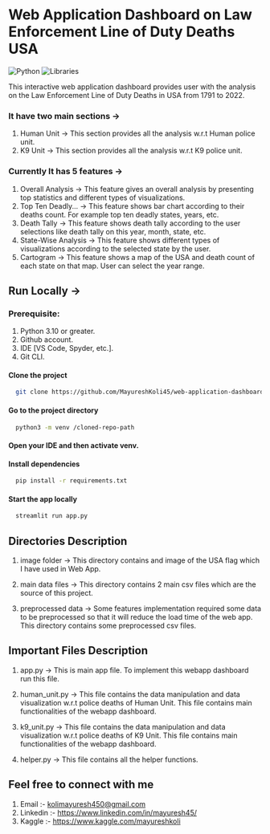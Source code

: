 
# Web Application Dashboard on Law Enforcement Line of Duty Deaths USA

![Python](https://img.shields.io/badge/%20%20%20Programming%20Language-Python-blue)
![Libraries](https://img.shields.io/badge/%20%20%20Libraries%20Used%20For%20Web%20App-numpy--pandas--plotly--matplotlib--seaborn--scipy--streamlit%3D%3D1.15.2-brightgreen) 


This interactive web application dashboard provides user with the analysis on the Law Enforcement Line of Duty Deaths in USA from 1791 to 2022.

### It have two main sections ->
1. Human Unit -> This section provides all the analysis w.r.t Human police unit.
2. K9 Unit -> This section provides all the analysis w.r.t K9 police unit.


### Currently It has 5 features ->
1. Overall Analysis -> This feature gives an overall analysis by presenting top statistics and different types of visualizations.
2. Top Ten Deadly... -> This feature shows bar chart according to their deaths count. For example top ten deadly states, years, etc.
3. Death Tally -> This feature shows death tally according to the user selections like death tally on this year, month, state, etc.
4. State-Wise Analysis -> This feature shows different types of visualizations according to the selected state by the user.
5. Cartogram -> This feature shows a map of the USA and death count of each state on that map. User can select the year range.


## Run Locally ->

### Prerequisite:
1. Python 3.10 or greater.
2. Github account.
3. IDE [VS Code, Spyder, etc.].
4. Git CLI.

#### Clone the project

```bash
  git clone https://github.com/MayureshKoli45/web-application-dashboard-on-law-enforcement-line-of-duty-deaths-usa.git
```

#### Go to the project directory

```bash
  python3 -m venv /cloned-repo-path
```

#### Open your IDE and then activate venv.

#### Install dependencies

```bash
  pip install -r requirements.txt
```

#### Start the app locally

```bash
  streamlit run app.py
```


## Directories Description
1. image folder -> This directory contains and image of the USA flag which I have used in Web App.

2. main data files -> This directory contains 2 main csv files which are the source of this project.

3. preprocessed data -> Some features implementation required some data to be preprocessed so that it will reduce the load time of the web app. This directory contains some preprocessed csv files.

## Important Files Description
1. app.py -> This is main app file. To implement this webapp dashboard run this file.

2. human_unit.py -> This file contains the data manipulation and data visualization w.r.t police deaths of Human Unit. This file contains main functionalities of the webapp dashboard.

3. k9_unit.py -> This file contains the data manipulation and data visualization w.r.t police deaths of K9 Unit. This file contains main functionalities of the webapp dashboard.

4. helper.py -> This file contains all the helper functions.

## Feel free to connect with me  
1. Email :- kolimayuresh450@gmail.com
2. Linkedin :- https://www.linkedin.com/in/mayuresh45/
3. Kaggle :- https://www.kaggle.com/mayureshkoli


